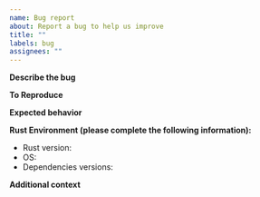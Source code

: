 ```yaml
---
name: Bug report
about: Report a bug to help us improve
title: ""
labels: bug
assignees: ""
---
```


**Describe the bug**

<!-- A clear and concise description of what the bug is. -->

**To Reproduce**

<!-- Steps to reproduce the behavior: -->

<!-- 1. Go to '...' -->
<!-- 2. Execute '....' -->
<!-- 3. See error -->

**Expected behavior**

<!-- A clear and concise description of what you expected to happen. -->

**Rust Environment (please complete the following information):**

- Rust version:
- OS:
- Dependencies versions:

**Additional context**

<!-- Add any other context about the problem or helpful links here. -->
